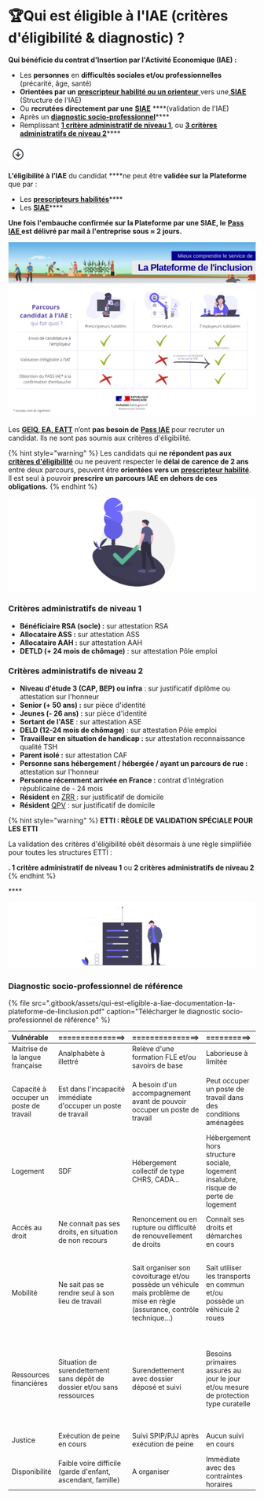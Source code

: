 # 🏆Qui est éligible à l'IAE \(critères d'éligibilité & diagnostic\) ?

**Qui bénéficie du contrat d'Insertion par l'Activité Economique \(IAE\) :**

* Les **personnes** en **difficultés sociales et/ou professionnelles** \(précarité, âge, santé\)
* **Orientées par un** [**prescripteur habilité ou un orienteur** ](pourquoi-une-plateforme-de-linclusion/qui-sont-les-differents-prescripteurs/)vers une[ **SIAE**](pourquoi-une-plateforme-de-linclusion/qui-sont-les-employeurs-solidaires.md) \(Structure de l'IAE\)
* Ou **recrutées directement par une** [**SIAE**](pourquoi-une-plateforme-de-linclusion/qui-sont-les-employeurs-solidaires.md) ****\(validation de l'IAE\)
* Après un [**diagnostic socio-professionnel**](qui-est-eligible-iae-criteres-eligibilite.md#diagnostic_de_reference)\*\*\*\*
* Remplissant [**1 critère administratif de niveau 1**](qui-est-eligible-iae-criteres-eligibilite.md#criteres-administratifs-de-niveau-1), ou [**3 critères administratifs de niveau 2**](qui-est-eligible-iae-criteres-eligibilite.md#criteres-administratifs-de-niveau-2)\*\*\*\*

![](.gitbook/assets/capture-de-cran-2020-06-23-a-13.51.12.png)

**L'éligibilité à l’IAE** du candidat ****ne peut être **validée sur la Plateforme** que par : 

* Les [**prescripteurs habilités**](pourquoi-une-plateforme-de-linclusion/qui-sont-les-differents-prescripteurs/prescripteur-habilite.md)\*\*\*\*
* Les [**SIAE**](pourquoi-une-plateforme-de-linclusion/qui-sont-les-employeurs-solidaires.md)\*\*\*\*

**Une fois l'embauche confirmée sur la Plateforme par une SIAE, le** [**Pass IAE** ](pourquoi-une-plateforme-de-linclusion/pass-iae-agrement-plus-simple-cest-a-dire.md)**est délivré par mail à l'entreprise sous ≈ 2 jours.**

![](.gitbook/assets/copie-de-parcours-candidat-a-liae-_-qui-fait-quoi-_-1-.png)



Les [**GEIQ, EA, EATT**](pourquoi-une-plateforme-de-linclusion/qui-sont-les-employeurs-solidaires.md#comment-se-reperer-entre-les-differents-employeurs-solidaires) n’ont **pas besoin de** [**Pass IAE**](pourquoi-une-plateforme-de-linclusion/pass-iae-agrement-plus-simple-cest-a-dire.md) pour recruter un candidat. Ils ne sont pas soumis aux critères d'éligibilité.

{% hint style="warning" %}
Les candidats qui **ne répondent pas aux** [**critères d'éligibilité**](qui-est-eligible-iae-criteres-eligibilite.md#criteres-administratifs-de-niveau-1) ou ne peuvent respecter le **délai de carence de 2 ans** entre deux parcours, peuvent être **orientées vers un** [**prescripteur habilité**](pourquoi-une-plateforme-de-linclusion/qui-sont-les-differents-prescripteurs/prescripteur-habilite.md). Il est seul à pouvoir **prescrire un parcours IAE en dehors de ces obligations.**
{% endhint %}

![](.gitbook/assets/capture-de-cran-2020-06-23-a-15.46.23.png)

### Critères administratifs de niveau 1

* **Bénéficiaire RSA \(socle\) :** sur attestation RSA
* **Allocataire ASS :** sur attestation ASS
* **Allocataire AAH :** sur attestation AAH
* **DETLD \(+ 24 mois de chômage\)** : sur attestation Pôle emploi

### Critères administratifs de niveau 2

* **Niveau d'étude 3 \(CAP, BEP\) ou infra** : sur justificatif diplôme ou attestation sur l'honneur
* **Senior \(+ 50 ans\) :** sur pièce d'identité
* **Jeunes \(- 26 ans\) :** sur pièce d'identité
* **Sortant de l'ASE** : sur attestation ASE
* **DELD \(12-24 mois de chômage\)** : sur attestation Pôle emploi
* **Travailleur en situation de handicap :** sur attestation reconnaissance qualité TSH
* **Parent isolé :** sur attestation CAF 
* **Personne sans hébergement / hébergée / ayant un parcours de rue :** attestation sur l'honneur
* **Personne récemment arrivée en France :** contrat d'intégration républicaine de - 24 mois
* **Résident** en [ZRR ](https://www.data.gouv.fr/fr/datasets/zones-de-revitalisation-rurale-zrr/): sur justificatif de domicile
* **Résident** [QPV](https://sig.ville.gouv.fr/) : sur justificatif de domicile

{% hint style="warning" %}
**ETTI : RÈGLE DE VALIDATION SPÉCIALE POUR LES ETTI**

La validation des critères d'éligibilité obéit désormais à une règle simplifiée pour toutes les structures ETTI :

**. 1 critère administratif de niveau 1** ou **2 critères administratifs de niveau 2**
{% endhint %}

\*\*\*\*

![](.gitbook/assets/capture-de-cran-2020-06-23-a-15.46.55.png)

### Diagnostic socio-professionnel de référence <a id="diagnostic_de_reference"></a>

{% file src=".gitbook/assets/qui-est-eligible-a-liae-documentation-la-plateforme-de-linclusion.pdf" caption="Télécharger le diagnostic socio-professionnel de référence" %}

| Vulnérable | ===============&gt; | ===============&gt; | ==========&gt; | Disponible |
| :--- | :--- | :--- | :--- | :--- |
| Maitrise de la langue française | Analphabète à illettré | Relève d'une formation FLE et/ou savoirs de base | Laborieuse à limitée | Bonne à parfaite |
| Capacité à occuper un poste de travail | Est dans l'incapacité immédiate d'occuper un poste de travail | A besoin d'un accompagnement avant de pouvoir occuper un poste de travail | Peut occuper un poste de travail dans des conditions aménagées | Peut occuper un poste de travail dans des conditions ordinaires |
| Logement | SDF | Hébergement collectif de type CHRS, CADA... | Hébergement hors structure sociale, logement insalubre, risque de perte de logement | Logement stable |
| Accès au droit | Ne connait pas ses droits, en situation de non recours | Renoncement ou en rupture ou difficulté de renouvellement de droits | Connait ses droits et démarches en cours | Bénéficie des droits afférents à sa situation |
| Mobilité | Ne sait pas se rendre seul à son lieu de travail | Sait organiser son covoiturage et/ou possède un véhicule mais problème de mise en règle \(assurance, contrôle technique…\) | Sait utiliser les transports en commun et/ou possède un véhicule 2 roues | Possède un véhicule et permis de conduire conformes et covoitureur possible |
| Ressources financières | Situation de surendettement sans dépôt de dossier et/ou sans ressources | Surendettement avec dossier déposé et suivi | Besoins primaires assurés au jour le jour et/ou mesure de protection type curatelle | Sait gérer son budget, avec capacité de financer par exemple un permis de conduire |
| Justice | Exécution de peine en cours | Suivi SPIP/PJJ après exécution de peine | Aucun suivi en cours | Aucun suivi en cours |
| Disponibilité | Faible voire difficile \(garde d'enfant, ascendant, famille\) | A organiser | Immédiate avec des contraintes horaires | Immédiate et sans contraintes horaires |

